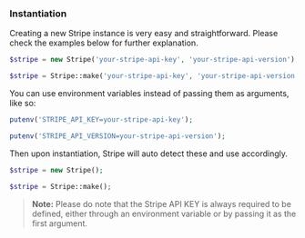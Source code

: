 ### Instantiation

Creating a new Stripe instance is very easy and straightforward. Please check the examples below for further explanation.

```php
$stripe = new Stripe('your-stripe-api-key', 'your-stripe-api-version');
```

```php
$stripe = Stripe::make('your-stripe-api-key', 'your-stripe-api-version');
```

You can use environment variables instead of passing them as arguments, like so:

```php
putenv('STRIPE_API_KEY=your-stripe-api-key');

putenv('STRIPE_API_VERSION=your-stripe-api-version');
```

Then upon instantiation, Stripe will auto detect these and use accordingly.

```php
$stripe = new Stripe();
```

```php
$stripe = Stripe::make();
```

> **Note:** Please do note that the Stripe API KEY is always required to be defined, either through an environment variable or by passing it as the first argument.
